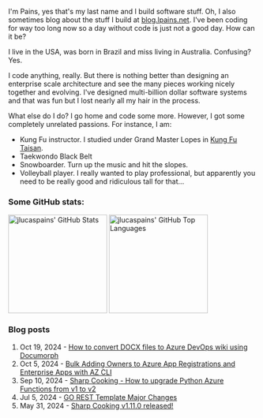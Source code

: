 I'm Pains, yes that's my last name and I build software stuff. Oh, I also sometimes blog about the stuff I build at [blog.lpains.net](https://blog.lpains.net). I've been coding for way too long now so a day without code is just not a good day. How can it be?

I live in the USA, was born in Brazil and miss living in Australia. Confusing? Yes.

I code anything, really. But there is nothing better than designing an enterprise scale architecture and see the many pieces working nicely together and evolving. I've designed multi-billion dollar software systems and that was fun but I lost nearly all my hair in the process.

What else do I do? I go home and code some more. However, I got some completely unrelated passions. For instance, I am:

  * Kung Fu instructor. I studied under Grand Master Lopes in [Kung Fu Taisan](http://kungfutaisan.com.br/).
  * Taekwondo Black Belt
  * Snowboarder. Turn up the music and hit the slopes. 
  * Volleyball player. I really wanted to play professional, but apparently you need to be really good and ridiculous tall for that...

### Some GitHub stats:
<div>
 <img height="200" align="center" src="https://github-readme-stats.vercel.app/api?username=jlucaspains&show_icons=true&theme=dark&count_private=true&rank_icon=github" alt="jlucaspains' GitHub Stats" />
 <img height="200" align="center" src="https://github-readme-stats.vercel.app/api/top-langs/?username=jlucaspains&theme=dark&layout=compact" 
   alt="jlucaspains' GitHub Top Languages" />
</div>

### Blog posts
<!-- BLOG-POST-LIST:START -->
1. Oct 19, 2024 - [How to convert DOCX files to Azure DevOps wiki using Documorph](https://blog.lpains.net/posts/2024-10-19-converting-docx-to-markdown/)
1. Oct 5, 2024 - [Bulk Adding Owners to Azure App Registrations and Enterprise Apps with AZ CLI](https://blog.lpains.net/posts/2024-10-05-adding-owners-azure-apps/)
1. Sep 10, 2024 - [Sharp Cooking - How to upgrade Python Azure Functions from v1 to v2](https://blog.lpains.net/posts/2024-09-10-upgrading-az-func-to-v2/)
1. Jul 5, 2024 - [GO REST Template Major Changes](https://blog.lpains.net/posts/2024-07-05-go-rest-template-major-changes/)
1. May 31, 2024 - [Sharp Cooking v1.11.0 released!](https://blog.lpains.net/posts/2024-05-31-sharp-cooking-v1.11-released/)<!-- BLOG-POST-LIST:END -->
